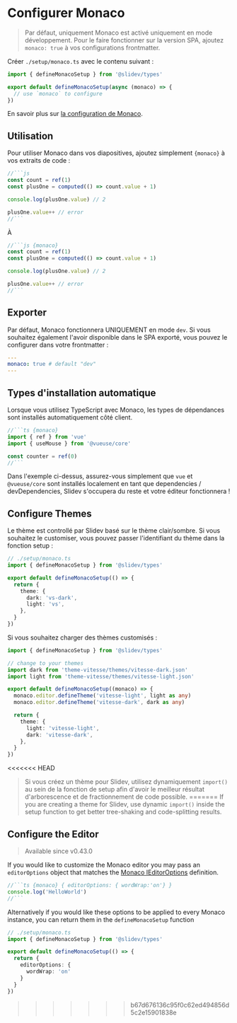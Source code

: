 # Configurer Monaco

<Environment type="client" />

> Par défaut, uniquement Monaco est activé uniquement en mode développement. Pour le faire fonctionner sur la version SPA, ajoutez `monaco: true` à vos configurations frontmatter.

Créer `./setup/monaco.ts` avec le contenu suivant :

```ts
import { defineMonacoSetup } from '@slidev/types'

export default defineMonacoSetup(async (monaco) => {
  // use `monaco` to configure
})
```

En savoir plus sur [la configuration de Monaco](https://github.com/Microsoft/monaco-editor).

## Utilisation

Pour utiliser Monaco dans vos diapositives, ajoutez simplement `{monaco}` à vos extraits de code :

~~~js
//```js
const count = ref(1)
const plusOne = computed(() => count.value + 1)

console.log(plusOne.value) // 2

plusOne.value++ // error
//```
~~~

À

~~~js
//```js {monaco}
const count = ref(1)
const plusOne = computed(() => count.value + 1)

console.log(plusOne.value) // 2

plusOne.value++ // error
//```
~~~

## Exporter

Par défaut, Monaco fonctionnera UNIQUEMENT en mode `dev`. Si vous souhaitez également l'avoir disponible dans le SPA exporté, vous pouvez le configurer dans votre frontmatter :

```yaml
---
monaco: true # default "dev"
---
```

## Types d'installation automatique

Lorsque vous utilisez TypeScript avec Monaco, les types de dépendances sont installés automatiquement côté client.

~~~ts
//```ts {monaco}
import { ref } from 'vue'
import { useMouse } from '@vueuse/core'

const counter = ref(0)
//```
~~~

Dans l'exemple ci-dessus, assurez-vous simplement que `vue` et` @vueuse/core` sont installés localement en tant que dependencies / devDependencies, Slidev s'occupera du reste et votre éditeur fonctionnera !

## Configure Themes

Le thème est controllé par Slidev basé sur le thème clair/sombre. Si vous souhaitez le customiser, vous pouvez passer l'identifiant du thème dans la fonction setup :

```ts
// ./setup/monaco.ts
import { defineMonacoSetup } from '@slidev/types'

export default defineMonacoSetup(() => {
  return {
    theme: {
      dark: 'vs-dark',
      light: 'vs',
    },
  }
})
```

Si vous souhaitez charger des thèmes customisés :

```ts
import { defineMonacoSetup } from '@slidev/types'

// change to your themes
import dark from 'theme-vitesse/themes/vitesse-dark.json'
import light from 'theme-vitesse/themes/vitesse-light.json'

export default defineMonacoSetup((monaco) => {
  monaco.editor.defineTheme('vitesse-light', light as any)
  monaco.editor.defineTheme('vitesse-dark', dark as any)

  return {
    theme: {
      light: 'vitesse-light',
      dark: 'vitesse-dark',
    },
  }
})
```

<<<<<<< HEAD
> Si vous créez un thème pour Slidev, utilisez dynamiquement `import()` au sein de la fonction de setup afin d'avoir le meilleur résultat d'arborescence et de fractionnement de code possible.
=======
> If you are creating a theme for Slidev, use dynamic `import()` inside the setup function to get better tree-shaking and code-splitting results.

## Configure the Editor

> Available since v0.43.0

If you would like to customize the Monaco editor you may pass an `editorOptions` object that matches the [Monaco IEditorOptions](https://microsoft.github.io/monaco-editor/docs.html#interfaces/editor.IEditorOptions.html) definition.

~~~ts
//```ts {monaco} { editorOptions: { wordWrap:'on'} }
console.log('HelloWorld')
//```
~~~

Alternatively if you would like these options to be applied to every Monaco instance, you can return them in the `defineMonacoSetup` function

```ts
// ./setup/monaco.ts
import { defineMonacoSetup } from '@slidev/types'

export default defineMonacoSetup(() => {
  return {
    editorOptions: {
      wordWrap: 'on'
    }
  }
})
```
>>>>>>> b67d676136c95f0c62ed494856d5c2e15901838e
